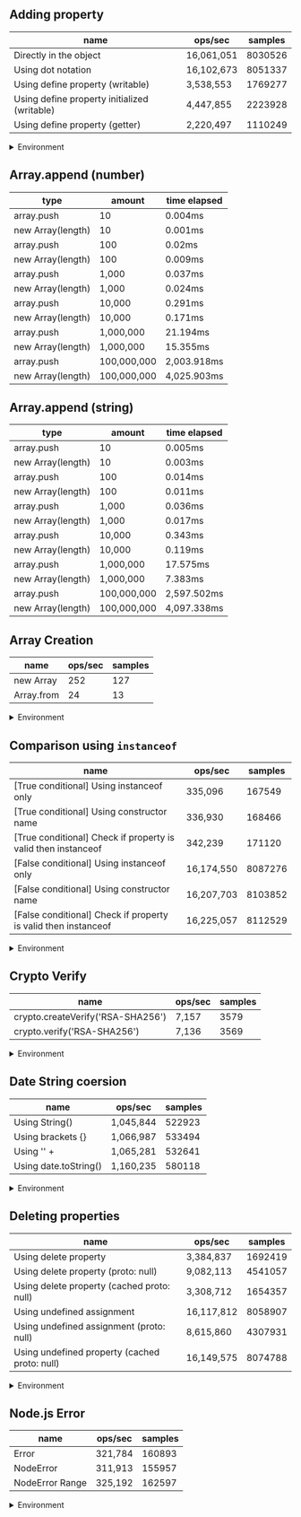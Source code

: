 ## Adding property

|name|ops/sec|samples|
|-|-|-|
|Directly in the object|16,061,051|8030526|
|Using dot notation|16,102,673|8051337|
|Using define property (writable)|3,538,553|1769277|
|Using define property initialized (writable)|4,447,855|2223928|
|Using define property (getter)|2,220,497|1110249|


<details>
<summary>Environment</summary>

* __Machine:__ linux x64 | 4 vCPUs | 15.2GB Mem
* __Run:__ Thu May 09 2024 20:28:43 GMT+0000 (Coordinated Universal Time)
</details>

<!--
{"environment":{"platform":"linux","arch":"x64","cpus":4,"totalMemory":15.245216369628906},"benchmarks":[{"name":"Directly in the object","opsSec":16061051.196938513,"samples":8030526},{"name":"Using dot notation","opsSec":16102673.967783893,"samples":8051337},{"name":"Using define property (writable)","opsSec":3538553.547089503,"samples":1769277},{"name":"Using define property initialized (writable)","opsSec":4447855.350609663,"samples":2223928},{"name":"Using define property (getter)","opsSec":2220497.9733600337,"samples":1110249}]}-->

## Array.append (number)

|type|amount|time elapsed|
|-|-|-|
array.push|10|0.004ms
new Array(length)|10|0.001ms
array.push|100|0.02ms
new Array(length)|100|0.009ms
array.push|1,000|0.037ms
new Array(length)|1,000|0.024ms
array.push|10,000|0.291ms
new Array(length)|10,000|0.171ms
array.push|1,000,000|21.194ms
new Array(length)|1,000,000|15.355ms
array.push|100,000,000|2,003.918ms
new Array(length)|100,000,000|4,025.903ms
## Array.append (string)

|type|amount|time elapsed|
|-|-|-|
array.push|10|0.005ms
new Array(length)|10|0.003ms
array.push|100|0.014ms
new Array(length)|100|0.011ms
array.push|1,000|0.036ms
new Array(length)|1,000|0.017ms
array.push|10,000|0.343ms
new Array(length)|10,000|0.119ms
array.push|1,000,000|17.575ms
new Array(length)|1,000,000|7.383ms
array.push|100,000,000|2,597.502ms
new Array(length)|100,000,000|4,097.338ms

## Array Creation

|name|ops/sec|samples|
|-|-|-|
|new Array|252|127|
|Array.from|24|13|


<details>
<summary>Environment</summary>

* __Machine:__ linux x64 | 4 vCPUs | 15.2GB Mem
* __Run:__ Thu May 09 2024 20:41:00 GMT+0000 (Coordinated Universal Time)
</details>

<!--
{"environment":{"platform":"linux","arch":"x64","cpus":4,"totalMemory":15.245216369628906},"benchmarks":[{"name":"new Array","opsSec":252.34223315711395,"samples":127},{"name":"Array.from","opsSec":24.16822564890688,"samples":13}]}-->

## Comparison using `instanceof`

|name|ops/sec|samples|
|-|-|-|
|[True conditional] Using instanceof only|335,096|167549|
|[True conditional] Using constructor name|336,930|168466|
|[True conditional] Check if property is valid then instanceof |342,239|171120|
|[False conditional] Using instanceof only|16,174,550|8087276|
|[False conditional] Using constructor name|16,207,703|8103852|
|[False conditional] Check if property is valid then instanceof |16,225,057|8112529|


<details>
<summary>Environment</summary>

* __Machine:__ linux x64 | 4 vCPUs | 15.2GB Mem
* __Run:__ Thu May 09 2024 20:56:40 GMT+0000 (Coordinated Universal Time)
</details>

<!--
{"environment":{"platform":"linux","arch":"x64","cpus":4,"totalMemory":15.245216369628906},"benchmarks":[{"name":"[True conditional] Using instanceof only","opsSec":335096.7869496035,"samples":167549},{"name":"[True conditional] Using constructor name","opsSec":336930.21898695634,"samples":168466},{"name":"[True conditional] Check if property is valid then instanceof ","opsSec":342239.9883638607,"samples":171120},{"name":"[False conditional] Using instanceof only","opsSec":16174550.285545165,"samples":8087276},{"name":"[False conditional] Using constructor name","opsSec":16207703.48136761,"samples":8103852},{"name":"[False conditional] Check if property is valid then instanceof ","opsSec":16225057.967557132,"samples":8112529}]}-->

## Crypto Verify

|name|ops/sec|samples|
|-|-|-|
|crypto.createVerify('RSA-SHA256')|7,157|3579|
|crypto.verify('RSA-SHA256')|7,136|3569|


<details>
<summary>Environment</summary>

* __Machine:__ linux x64 | 4 vCPUs | 15.2GB Mem
* __Run:__ Thu May 09 2024 21:02:44 GMT+0000 (Coordinated Universal Time)
</details>

<!--
{"environment":{"platform":"linux","arch":"x64","cpus":4,"totalMemory":15.245216369628906},"benchmarks":[{"name":"crypto.createVerify('RSA-SHA256')","opsSec":7157.042273231158,"samples":3579},{"name":"crypto.verify('RSA-SHA256')","opsSec":7136.175365593155,"samples":3569}]}-->

## Date String coersion

|name|ops/sec|samples|
|-|-|-|
|Using String()|1,045,844|522923|
|Using brackets {}|1,066,987|533494|
|Using '' + |1,065,281|532641|
|Using date.toString()|1,160,235|580118|


<details>
<summary>Environment</summary>

* __Machine:__ linux x64 | 4 vCPUs | 15.2GB Mem
* __Run:__ Thu May 09 2024 21:17:21 GMT+0000 (Coordinated Universal Time)
</details>

<!--
{"environment":{"platform":"linux","arch":"x64","cpus":4,"totalMemory":15.245216369628906},"benchmarks":[{"name":"Using String()","opsSec":1045844.6236684086,"samples":522923},{"name":"Using brackets {}","opsSec":1066987.6052147849,"samples":533494},{"name":"Using '' + ","opsSec":1065281.5909313469,"samples":532641},{"name":"Using date.toString()","opsSec":1160235.5034188696,"samples":580118}]}-->

## Deleting properties

|name|ops/sec|samples|
|-|-|-|
|Using delete property|3,384,837|1692419|
|Using delete property (proto: null)|9,082,113|4541057|
|Using delete property (cached proto: null)|3,308,712|1654357|
|Using undefined assignment|16,117,812|8058907|
|Using undefined assignment (proto: null)|8,615,860|4307931|
|Using undefined property (cached proto: null)|16,149,575|8074788|


<details>
<summary>Environment</summary>

* __Machine:__ linux x64 | 4 vCPUs | 15.2GB Mem
* __Run:__ Thu May 09 2024 21:25:08 GMT+0000 (Coordinated Universal Time)
</details>

<!--
{"environment":{"platform":"linux","arch":"x64","cpus":4,"totalMemory":15.245216369628906},"benchmarks":[{"name":"Using delete property","opsSec":3384837.6141289324,"samples":1692419},{"name":"Using delete property (proto: null)","opsSec":9082113.945510445,"samples":4541057},{"name":"Using delete property (cached proto: null)","opsSec":3308712.2000602908,"samples":1654357},{"name":"Using undefined assignment","opsSec":16117812.581603399,"samples":8058907},{"name":"Using undefined assignment (proto: null)","opsSec":8615860.173427623,"samples":4307931},{"name":"Using undefined property (cached proto: null)","opsSec":16149575.806213072,"samples":8074788}]}-->

## Node.js Error

|name|ops/sec|samples|
|-|-|-|
|Error|321,784|160893|
|NodeError|311,913|155957|
|NodeError Range|325,192|162597|


<details>
<summary>Environment</summary>

* __Machine:__ linux x64 | 4 vCPUs | 15.2GB Mem
* __Run:__ Thu May 09 2024 21:30:16 GMT+0000 (Coordinated Universal Time)
</details>

<!--
{"environment":{"platform":"linux","arch":"x64","cpus":4,"totalMemory":15.245216369628906},"benchmarks":[{"name":"Error","opsSec":321784.22439465014,"samples":160893},{"name":"NodeError","opsSec":311913.6475375948,"samples":155957},{"name":"NodeError Range","opsSec":325192.9418222379,"samples":162597}]}-->
